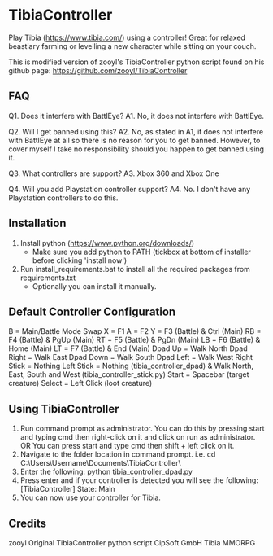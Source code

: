 # TibiaController

Play Tibia (https://www.tibia.com/) using a controller! Great for relaxed beastiary farming or levelling a new character while sitting on your couch.

This is modified version of zooyl's TibiaController python script found on his github page: https://github.com/zooyl/TibiaController

## FAQ

Q1. Does it interfere with BattlEye?
A1. No, it does not interfere with BattlEye.

Q2. Will I get banned using this?
A2. No, as stated in A1, it does not interfere with BattlEye at all so there is no reason for you to get banned. However, to cover myself I take no responsibility should you happen to get banned using it.

Q3. What controllers are support?
A3. Xbox 360 and Xbox One

Q4. Will you add Playstation controller support?
A4. No. I don't have any Playstation controllers to do this.

## Installation

1. Install python (https://www.python.org/downloads/)
	- Make sure you add python to PATH (tickbox at bottom of installer before clicking 'install now')
2. Run install_requirements.bat to install all the required packages from requirements.txt
	- Optionally you can install it manually.
	
## Default Controller Configuration

B			= Main/Battle Mode Swap
X			= F1
A			= F2
Y			= F3 (Battle) & Ctrl (Main)
RB			= F4 (Battle) & PgUp (Main)
RT			= F5 (Battle) & PgDn (Main)
LB			= F6 (Battle) & Home (Main)
LT			= F7 (Battle) & End  (Main)
Dpad Up		= Walk North
Dpad Right	= Walk East
Dpad Down	= Walk South
Dpad Left	= Walk West
Right Stick	= Nothing
Left Stick	= Nothing (tibia_controller_dpad) & Walk North, East, South and West (tibia_controller_stick.py)
Start		= Spacebar (target creature)
Select		= Left Click (loot creature)

## Using TibiaController

1. Run command prompt as administrator.
	You can do this by pressing start and typing cmd then right-click on it and click on run as administrator.
		OR
	You can press start and type cmd then shift + left click on it.
2. Navigate to the folder location in command prompt.
	i.e. cd C:\Users\Username\Documents\TibiaController\
3. Enter the following:
		python tibia_controller_dpad.py
4. Press enter and if your controller is detected you will see the following:
	[TibiaController] State: Main
5. You can now use your controller for Tibia.

## Credits

zooyl
	Original TibiaController python script
CipSoft GmbH
	Tibia MMORPG